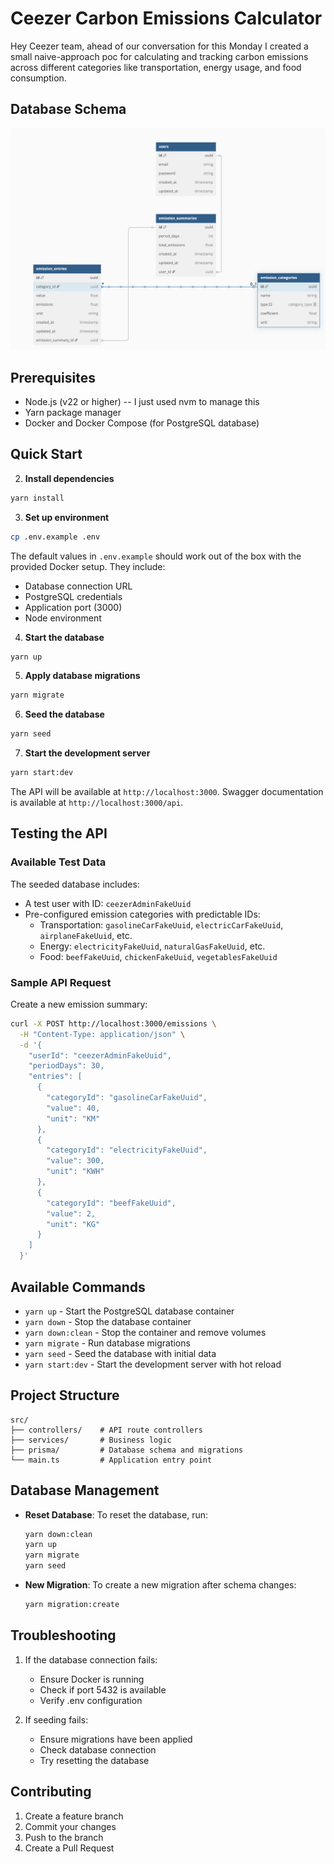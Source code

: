 # Ceezer Carbon Emissions Calculator

Hey Ceezer team, ahead of our conversation for this Monday I created a small naive-approach poc for calculating and tracking carbon emissions across different categories like transportation, energy usage, and food consumption.

## Database Schema
![Database Schema](dbml.png)

## Prerequisites

- Node.js (v22 or higher) -- I just used nvm to manage this
- Yarn package manager
- Docker and Docker Compose (for PostgreSQL database)

## Quick Start


2. **Install dependencies**
```bash
yarn install
```

3. **Set up environment**
```bash
cp .env.example .env
```
The default values in `.env.example` should work out of the box with the provided Docker setup. They include:
- Database connection URL
- PostgreSQL credentials
- Application port (3000)
- Node environment

4. **Start the database**
```bash
yarn up
```

5. **Apply database migrations**
```bash
yarn migrate
```

6. **Seed the database**
```bash
yarn seed
```

7. **Start the development server**
```bash
yarn start:dev
```

The API will be available at `http://localhost:3000`.
Swagger documentation is available at `http://localhost:3000/api`.

## Testing the API

### Available Test Data

The seeded database includes:
- A test user with ID: `ceezerAdminFakeUuid`
- Pre-configured emission categories with predictable IDs:
  - Transportation: `gasolineCarFakeUuid`, `electricCarFakeUuid`, `airplaneFakeUuid`, etc.
  - Energy: `electricityFakeUuid`, `naturalGasFakeUuid`, etc.
  - Food: `beefFakeUuid`, `chickenFakeUuid`, `vegetablesFakeUuid`

### Sample API Request

Create a new emission summary:
```bash
curl -X POST http://localhost:3000/emissions \
  -H "Content-Type: application/json" \
  -d '{
    "userId": "ceezerAdminFakeUuid",
    "periodDays": 30,
    "entries": [
      {
        "categoryId": "gasolineCarFakeUuid",
        "value": 40,
        "unit": "KM"
      },
      {
        "categoryId": "electricityFakeUuid",
        "value": 300,
        "unit": "KWH"
      },
      {
        "categoryId": "beefFakeUuid",
        "value": 2,
        "unit": "KG"
      }
    ]
  }'
```

## Available Commands

- `yarn up` - Start the PostgreSQL database container
- `yarn down` - Stop the database container
- `yarn down:clean` - Stop the container and remove volumes
- `yarn migrate` - Run database migrations
- `yarn seed` - Seed the database with initial data
- `yarn start:dev` - Start the development server with hot reload


## Project Structure

```
src/
├── controllers/    # API route controllers
├── services/       # Business logic
├── prisma/         # Database schema and migrations
└── main.ts         # Application entry point
```

## Database Management

- **Reset Database**: To reset the database, run:
  ```bash
  yarn down:clean
  yarn up
  yarn migrate
  yarn seed
  ```

- **New Migration**: To create a new migration after schema changes:
  ```bash
  yarn migration:create
  ```

## Troubleshooting

1. If the database connection fails:
   - Ensure Docker is running
   - Check if port 5432 is available
   - Verify .env configuration

2. If seeding fails:
   - Ensure migrations have been applied
   - Check database connection
   - Try resetting the database

## Contributing

1. Create a feature branch
2. Commit your changes
3. Push to the branch
4. Create a Pull Request

